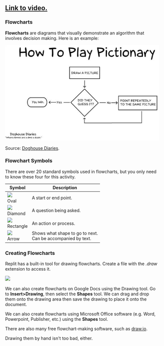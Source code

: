 ## [Link to video.](https://www.youtube.com/watch?v=8CbOBnD1w6g&list=PLVD25niNi0Bkf2psAf7PzB1SV068XyNPo&index=22)

### Flowcharts

**Flowcharts** are diagrams that visually demonstrate an algorithm that involves decision making. Here is an example:

![](../Images/Flowchart_Example.jpg)

Source: [Doghouse Diaries](http://thedoghousediaries.com/).

### Flowchart Symbols

There are over 20 standard symbols used in flowcharts, but you only need to know these four for this activity.

| Symbol | Description |
| ---- | ---|
| ![](../../Images/Flowchart_Oval.png)<br>Oval | A start or end point. |
| ![](../../Images/Flowchart_Diamond.png)<br>Diamond | A question being asked. |
| ![](../../Images/Flowchart_Rectangle.png)<br>Rectangle | An action or process. |
| ![](../../Images/Flowchart_Arrow.png)<br>Arrow | Shows what shape to go to next.<br>Can be accompanied by text. |

### Creating Flowcharts 

Replit has a built-in tool for drawing flowcharts. Create a file with the *.draw* extension to access it.

![](../../Replit_Flowcharts.png)

We can also create flowcharts on Google Docs using the Drawing tool. Go to **Insert>Drawing**, then select the **Shapes** tool. We can drag and drop them onto the drawing area then save the drawing to place it onto the document.

We can also create flowcharts using Microsoft Office software (e.g. Word, Powerpoint, Publisher, etc.) using the **Shapes** tool. 

There are also many free flowchart-making software, such as [draw.io](https://www.draw.io/).

Drawing them by hand isn't too bad, either.
